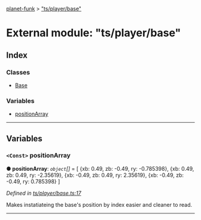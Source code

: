 [planet-funk](../README.md) > ["ts/player/base"](../modules/_ts_player_base_.md)

# External module: "ts/player/base"

## Index

### Classes

* [Base](../classes/_ts_player_base_.base.md)

### Variables

* [positionArray](_ts_player_base_.md#positionarray)

---

## Variables

<a id="positionarray"></a>

### `<Const>` positionArray

**● positionArray**: *`object`[]* =  [
    {xb: 0.49, zb: -0.49, ry: -0.785398},
    {xb: 0.49, zb: 0.49, ry: -2.35619},
    {xb: -0.49, zb: 0.49, ry: 2.35619},
    {xb: -0.49, zb: -0.49, ry: 0.785398}
]

*Defined in [ts/player/base.ts:17](https://github.com/WilliamRADFunk/planet-funk/blob/0842c14/src/ts/player/base.ts#L17)*

Makes instatiateing the base's position by index easier and cleaner to read.

___

